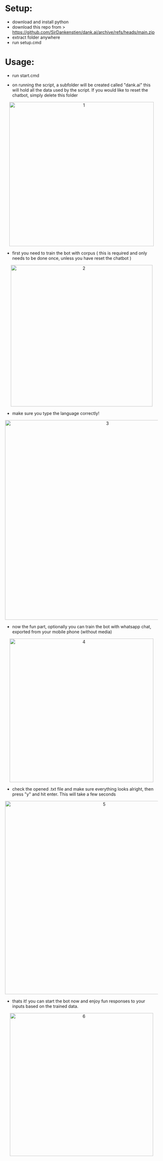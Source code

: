# Setup:

- download and install python
- download this repo from > https://github.com/SirDankenstien/dank.ai/archive/refs/heads/main.zip
- extract folder anywhere
- run setup.cmd

# Usage:

- run start.cmd

- on running the script, a subfolder will be created called "dank.ai" this will hold all the data used by the script. If you would like to reset the chatbot, simply delete this folder

<p align="center"><img width="476" alt="1" src="https://user-images.githubusercontent.com/52797753/150730845-8ddd3ba0-f075-42a0-a764-74092d6ae847.png"></p>

- first you need to train the bot with corpus ( this is required and only needs to be done once, unless you have reset the chatbot )

<p align="center"><img width="467" alt="2" src="https://user-images.githubusercontent.com/52797753/150730726-b0f3fe28-ebc5-415a-b1ef-3fc6825d1e14.png"></p>

- make sure you type the language correctly!

<p align="center"><img width="659" alt="3" src="https://user-images.githubusercontent.com/52797753/150730752-2ad901af-087c-4417-ac22-5787175bdd9e.png"></p>

- now the fun part, optionally you can train the bot with whatsapp chat, exported from your mobile phone (without media)

<p align="center"><img width="474" alt="4" src="https://user-images.githubusercontent.com/52797753/150730766-141ea591-531d-4f0e-bad1-d9e45e16d033.png"></p>

- check the opened .txt file and make sure everything looks alright, then press "y" and hit enter. This will take a few seconds

<p align="center"><img width="638" alt="5" src="https://user-images.githubusercontent.com/52797753/150730778-5054d77a-ccbe-45d5-855a-9811e42a0794.png"></p>

- thats it! you can start the bot now and enjoy fun responses to your inputs based on the trained data.

<p align="center"><img width="472" alt="6" src="https://user-images.githubusercontent.com/52797753/150730782-0820da9b-2f56-4a26-97df-d11eddc0312a.png"></p>
